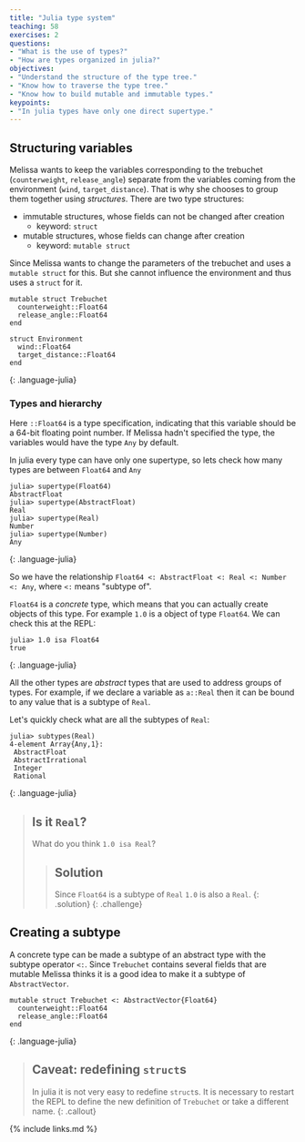 ```yaml
---
title: "Julia type system"
teaching: 58
exercises: 2
questions:
- "What is the use of types?"
- "How are types organized in julia?"
objectives:
- "Understand the structure of the type tree."
- "Know how to traverse the type tree."
- "Know how to build mutable and immutable types."
keypoints:
- "In julia types have only one direct supertype."
---
```


## Structuring variables

Melissa wants to keep the variables corresponding to the trebuchet (`counterweight`, `release_angle`) separate from the variables coming from the environment (`wind`, `target_distance`).
That is why she chooses to group them together using _structures_.
There are two type structures:
 - immutable structures, whose fields can not be changed after creation
   - keyword: `struct`
 - mutable structures, whose fields can change after creation
   - keyword: `mutable struct`

Since Melissa wants to change the parameters of the trebuchet and uses a `mutable struct` for this.
But she cannot influence the environment and thus uses a `struct` for it.
~~~
mutable struct Trebuchet
  counterweight::Float64
  release_angle::Float64
end

struct Environment
  wind::Float64
  target_distance::Float64
end
~~~
{: .language-julia}

### Types and hierarchy

Here `::Float64` is a type specification, indicating that this variable should be a 64-bit floating point number.
If Melissa hadn't specified the type, the variables would have the type `Any` by default.

In julia every type can have only one supertype, so lets check how many types are between `Float64` and `Any`

~~~
julia> supertype(Float64)
AbstractFloat
julia> supertype(AbstractFloat)
Real
julia> supertype(Real)
Number
julia> supertype(Number)
Any
~~~
{: .language-julia}

So we have the relationship `Float64 <: AbstractFloat <: Real <: Number <: Any`, where `<:` means "subtype of".

`Float64` is a _concrete_ type, which means that you can actually create objects of this type.
For example `1.0` is a object of type `Float64`.
We can check this at the REPL:
~~~
julia> 1.0 isa Float64
true
~~~
{: .language-julia}

All the other types are _abstract_ types that are used to address groups of types.
For example, if we declare a variable as `a::Real` then it can be bound to any value that is a subtype of `Real`.

Let's quickly check what are all the subtypes of `Real`:
~~~
julia> subtypes(Real)
4-element Array{Any,1}:
 AbstractFloat
 AbstractIrrational
 Integer
 Rational
~~~
{: .language-julia}

> ## Is it `Real`?
> What do you think `1.0 isa Real`?
> > ## Solution
> > Since `Float64` is a subtype of `Real` `1.0` is also a `Real`.
>{: .solution}
{: .challenge}


## Creating a subtype

A concrete type can be made a subtype of an abstract type  with the subtype operator `<:`.
Since `Trebuchet` contains several fields that are mutable Melissa thinks it is a good idea to make it a subtype of `AbstractVector`.
~~~
mutable struct Trebuchet <: AbstractVector{Float64}
  counterweight::Float64
  release_angle::Float64
end
~~~
{: .language-julia}

> ## Caveat: redefining `struct`s
> In julia it is not very easy to redefine `struct`s.
> It is necessary to restart the REPL to define the new definition of `Trebuchet`
> or take a different name.
{: .callout}

{% include links.md %}
